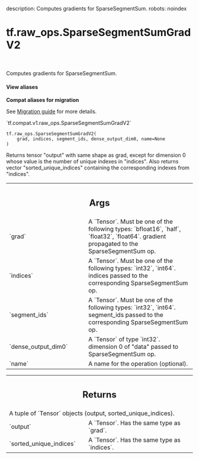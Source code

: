 description: Computes gradients for SparseSegmentSum.
robots: noindex

# tf.raw_ops.SparseSegmentSumGradV2

<!-- Insert buttons and diff -->

<table class="tfo-notebook-buttons tfo-api nocontent" align="left">

</table>



Computes gradients for SparseSegmentSum.


<section class="expandable">
  <h4 class="showalways">View aliases</h4>
  <p>
<b>Compat aliases for migration</b>
<p>See
<a href="https://www.tensorflow.org/guide/migrate">Migration guide</a> for
more details.</p>
<p>`tf.compat.v1.raw_ops.SparseSegmentSumGradV2`</p>
</p>
</section>

<pre class="devsite-click-to-copy prettyprint lang-py tfo-signature-link">
<code>tf.raw_ops.SparseSegmentSumGradV2(
    grad, indices, segment_ids, dense_output_dim0, name=None
)
</code></pre>



<!-- Placeholder for "Used in" -->

Returns tensor "output" with same shape as grad, except for dimension 0 whose
value is the number of unique indexes in "indices". Also returns vector
"sorted_unique_indices" containing the corresponding indexes from "indices".

<!-- Tabular view -->
 <table class="responsive fixed orange">
<colgroup><col width="214px"><col></colgroup>
<tr><th colspan="2"><h2 class="add-link">Args</h2></th></tr>

<tr>
<td>
`grad`<a id="grad"></a>
</td>
<td>
A `Tensor`. Must be one of the following types: `bfloat16`, `half`, `float32`, `float64`.
gradient propagated to the SparseSegmentSum op.
</td>
</tr><tr>
<td>
`indices`<a id="indices"></a>
</td>
<td>
A `Tensor`. Must be one of the following types: `int32`, `int64`.
indices passed to the corresponding SparseSegmentSum op.
</td>
</tr><tr>
<td>
`segment_ids`<a id="segment_ids"></a>
</td>
<td>
A `Tensor`. Must be one of the following types: `int32`, `int64`.
segment_ids passed to the corresponding SparseSegmentSum op.
</td>
</tr><tr>
<td>
`dense_output_dim0`<a id="dense_output_dim0"></a>
</td>
<td>
A `Tensor` of type `int32`.
dimension 0 of "data" passed to SparseSegmentSum op.
</td>
</tr><tr>
<td>
`name`<a id="name"></a>
</td>
<td>
A name for the operation (optional).
</td>
</tr>
</table>



<!-- Tabular view -->
 <table class="responsive fixed orange">
<colgroup><col width="214px"><col></colgroup>
<tr><th colspan="2"><h2 class="add-link">Returns</h2></th></tr>
<tr class="alt">
<td colspan="2">
A tuple of `Tensor` objects (output, sorted_unique_indices).
</td>
</tr>
<tr>
<td>
`output`<a id="output"></a>
</td>
<td>
A `Tensor`. Has the same type as `grad`.
</td>
</tr><tr>
<td>
`sorted_unique_indices`<a id="sorted_unique_indices"></a>
</td>
<td>
A `Tensor`. Has the same type as `indices`.
</td>
</tr>
</table>

